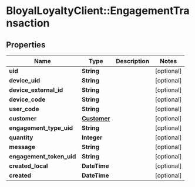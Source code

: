 # BloyalLoyaltyClient::EngagementTransaction

## Properties
Name | Type | Description | Notes
------------ | ------------- | ------------- | -------------
**uid** | **String** |  | [optional] 
**device_uid** | **String** |  | [optional] 
**device_external_id** | **String** |  | [optional] 
**device_code** | **String** |  | [optional] 
**user_code** | **String** |  | [optional] 
**customer** | [**Customer**](Customer.md) |  | [optional] 
**engagement_type_uid** | **String** |  | [optional] 
**quantity** | **Integer** |  | [optional] 
**message** | **String** |  | [optional] 
**engagement_token_uid** | **String** |  | [optional] 
**created_local** | **DateTime** |  | [optional] 
**created** | **DateTime** |  | [optional] 

